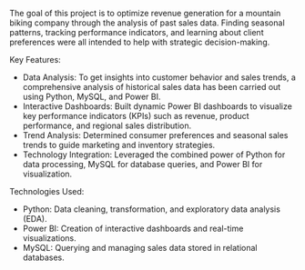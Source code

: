 The goal of this project is to optimize revenue generation for a mountain biking company through the analysis of past sales data. Finding seasonal patterns, tracking performance indicators, and learning about client preferences were all intended to help with strategic decision-making.

Key Features:
- Data Analysis: To get insights into customer behavior and sales trends, a comprehensive analysis of historical sales data has been carried out using Python, MySQL, 
  and Power BI.
- Interactive Dashboards: Built dynamic Power BI dashboards to visualize key performance indicators (KPIs) such as revenue, product performance, and regional sales 
  distribution.
- Trend Analysis: Determined consumer preferences and seasonal sales trends to guide marketing and inventory strategies.
- Technology Integration: Leveraged the combined power of Python for data processing, MySQL for database queries, and Power BI for visualization.

Technologies Used:
- Python: Data cleaning, transformation, and exploratory data analysis (EDA).
- Power BI: Creation of interactive dashboards and real-time visualizations.
- MySQL: Querying and managing sales data stored in relational databases.
